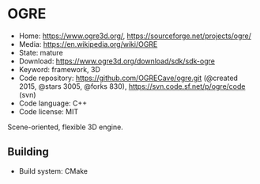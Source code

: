 # OGRE

- Home: https://www.ogre3d.org/, https://sourceforge.net/projects/ogre/
- Media: https://en.wikipedia.org/wiki/OGRE
- State: mature
- Download: https://www.ogre3d.org/download/sdk/sdk-ogre
- Keyword: framework, 3D
- Code repository: https://github.com/OGRECave/ogre.git (@created 2015, @stars 3005, @forks 830), https://svn.code.sf.net/p/ogre/code (svn)
- Code language: C++
- Code license: MIT

Scene-oriented, flexible 3D engine.

## Building

- Build system: CMake

